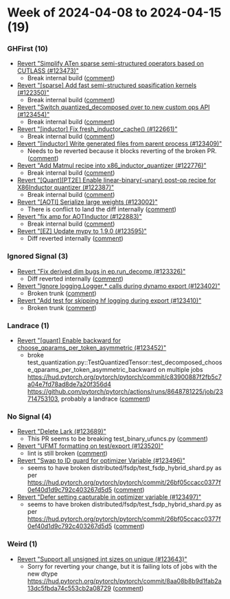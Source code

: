 # Week of 2024-04-08 to 2024-04-15 (19)

### GHFirst (10)

- [Revert "Simplify ATen sparse semi-structured operators based on CUTLASS (#123473)"](https://github.com/pytorch/pytorch/commit/97261be0a8f09bed9ab95d0cee82e75eebd249c3)
  - Break internal build ([comment](https://github.com/pytorch/pytorch/pull/123473#issuecomment-2053561077))
- [Revert "[sparse] Add fast semi-structured spasification kernels (#122350)"](https://github.com/pytorch/pytorch/commit/3120dbbf81f394bf7ecd0ea19da8729b2fcece65)
  - Break internal build ([comment](https://github.com/pytorch/pytorch/pull/122350#issuecomment-2051757450))
- [Revert "Switch quantized_decomposed over to new custom ops API (#123454)"](https://github.com/pytorch/pytorch/commit/f0eb162730e76132a5e29adbc16f8721ef125d68)
  - Break internal build ([comment](https://github.com/pytorch/pytorch/pull/123454#issuecomment-2051738976))
- [Revert "[inductor] Fix fresh_inductor_cache() (#122661)"](https://github.com/pytorch/pytorch/commit/d994d993c05fdd93510dbaba4dcbfad4e4f20a1b)
  - Break internal build ([comment](https://github.com/pytorch/pytorch/pull/122661#issuecomment-2051171028))
- [Revert "[inductor] Write generated files from parent process (#123409)"](https://github.com/pytorch/pytorch/commit/e881d567f402f6bf16c68803a1bf4bf5c5e1673f)
  - Needs to be reverted because it blocks reverting of the broken PR. ([comment](https://github.com/pytorch/pytorch/pull/123409#issuecomment-2051166617))
- [Revert "Add Matmul recipe into x86_inductor_quantizer (#122776)"](https://github.com/pytorch/pytorch/commit/5669334175bb2155316e7a74685b6278e127ecb4)
  - Break internal build ([comment](https://github.com/pytorch/pytorch/pull/122776#issuecomment-2051073373))
- [Revert "[Quant][PT2E] Enable linear-binary(-unary) post-op recipe for X86Inductor quantizer (#122387)"](https://github.com/pytorch/pytorch/commit/8d9af8b91c275b06af45daf95ca3068c0a564fd5)
  - Break internal build ([comment](https://github.com/pytorch/pytorch/pull/122387#issuecomment-2048294643))
- [Revert "[AOTI] Serialize large weights (#123002)"](https://github.com/pytorch/pytorch/commit/a65e9a06f057fb8352cb47ccb33d3879b2b46214)
  - There is conflict to land the diff internally ([comment](https://github.com/pytorch/pytorch/pull/123002#issuecomment-2048215990))
- [Revert "fix amp for AOTInductor (#122883)"](https://github.com/pytorch/pytorch/commit/b3eb1b2f74d16980dc832b73162245185f99a9ae)
  - Break internal build ([comment](https://github.com/pytorch/pytorch/pull/122883#issuecomment-2046026363))
- [Revert "[EZ] Update mypy to 1.9.0 (#123595)"](https://github.com/pytorch/pytorch/commit/10d06fc92e322f33c5753a9f11e8322b3e320231)
  - Diff reverted internally ([comment](https://github.com/pytorch/pytorch/pull/123595#issuecomment-2045865407))

### Ignored Signal (3)

- [Revert "Fix derived dim bugs in ep.run_decomp (#123326)"](https://github.com/pytorch/pytorch/commit/cf8139b956a44e52b4c44273bf6be90879d078c4)
  - Diff reverted internally ([comment](https://github.com/pytorch/pytorch/pull/123326#issuecomment-2048389042))
- [Revert "Ignore logging.Logger.* calls during dynamo export (#123402)"](https://github.com/pytorch/pytorch/commit/d04957c0c682d766987cad07dce20986ca4a5b78)
  - Broken trunk ([comment](https://github.com/pytorch/pytorch/pull/123402#issuecomment-2044236088))
- [Revert "Add test for skipping hf logging during export (#123410)"](https://github.com/pytorch/pytorch/commit/b9d2b75bac9ebc84eb7c3daa68d45cc0af1efda8)
  - Broken trunk ([comment](https://github.com/pytorch/pytorch/pull/123402#issuecomment-2044236088))

### Landrace (1)

- [Revert "[quant] Enable backward for choose_qparams_per_token_asymmetric (#123452)"](https://github.com/pytorch/pytorch/commit/fe092da874d919f53d00f16a64a362469ce65218)
  - broke test_quantization.py::TestQuantizedTensor::test_decomposed_choose_qparams_per_token_asymmetric_backward on multiple jobs https://hud.pytorch.org/pytorch/pytorch/commit/c83900887f2fb5c7a04e7fd78ad8de7a20f356d4 https://github.com/pytorch/pytorch/actions/runs/8648781225/job/23714753103, probably a landrace ([comment](https://github.com/pytorch/pytorch/pull/123452#issuecomment-2050056601))

### No Signal (4)

- [Revert "Delete Lark (#123689)"](https://github.com/pytorch/pytorch/commit/6b18daf2056d94846aeb49b660126b41c0b7573a)
  - This PR seems to be breaking  test_binary_ufuncs.py ([comment](https://github.com/pytorch/pytorch/pull/123689#issuecomment-2048489549))
- [Revert "UFMT  formatting on test/export (#123520)"](https://github.com/pytorch/pytorch/commit/786c6db5194e740a231e7152eec694e40348204c)
  - lint is still broken ([comment](https://github.com/pytorch/pytorch/pull/123520#issuecomment-2046223260))
- [Revert "Swap to ID guard for optimizer Variable (#123496)"](https://github.com/pytorch/pytorch/commit/3e8d3577be0d80a32f90a1b06945b2c37860357f)
  - seems to have broken distributed/fsdp/test_fsdp_hybrid_shard.py as per https://hud.pytorch.org/pytorch/pytorch/commit/26bf05ccacc0377f0ef40d1d9c792c403267d5d5 ([comment](https://github.com/pytorch/pytorch/pull/123496#issuecomment-2043251234))
- [Revert "Defer setting capturable in optimizer variable (#123497)"](https://github.com/pytorch/pytorch/commit/d9ac80f80ce23dd45839fdbe1217c1963ffd7e9c)
  - seems to have broken distributed/fsdp/test_fsdp_hybrid_shard.py as per https://hud.pytorch.org/pytorch/pytorch/commit/26bf05ccacc0377f0ef40d1d9c792c403267d5d5 ([comment](https://github.com/pytorch/pytorch/pull/123496#issuecomment-2043251234))

### Weird (1)

- [Revert "Support all unsigned int sizes on unique (#123643)"](https://github.com/pytorch/pytorch/commit/d017645dc75ac76aa459e50be669e140465c451b)
  - Sorry for reverting your change, but it is failing lots of jobs with the new dtype https://hud.pytorch.org/pytorch/pytorch/commit/8aa08b8b9d1fab2a13dc5fbda74c553cb2a08729 ([comment](https://github.com/pytorch/pytorch/pull/123643#issuecomment-2047905094))
